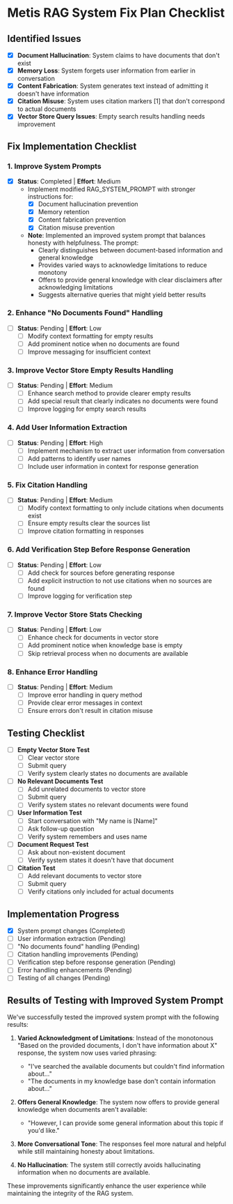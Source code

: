 # Metis RAG System Fix Plan Checklist

## Identified Issues

- [x] **Document Hallucination**: System claims to have documents that don't exist
- [x] **Memory Loss**: System forgets user information from earlier in conversation
- [x] **Content Fabrication**: System generates text instead of admitting it doesn't have information
- [x] **Citation Misuse**: System uses citation markers [1] that don't correspond to actual documents
- [x] **Vector Store Query Issues**: Empty search results handling needs improvement

## Fix Implementation Checklist

### 1. Improve System Prompts
- [x] **Status**: Completed | **Effort**: Medium
  - Implement modified RAG_SYSTEM_PROMPT with stronger instructions for:
    - [x] Document hallucination prevention
    - [x] Memory retention
    - [x] Content fabrication prevention
    - [x] Citation misuse prevention
  - **Note**: Implemented an improved system prompt that balances honesty with helpfulness. The prompt:
    - Clearly distinguishes between document-based information and general knowledge
    - Provides varied ways to acknowledge limitations to reduce monotony
    - Offers to provide general knowledge with clear disclaimers after acknowledging limitations
    - Suggests alternative queries that might yield better results

### 2. Enhance "No Documents Found" Handling
- [ ] **Status**: Pending | **Effort**: Low
  - [ ] Modify context formatting for empty results
  - [ ] Add prominent notice when no documents are found
  - [ ] Improve messaging for insufficient context

### 3. Improve Vector Store Empty Results Handling
- [ ] **Status**: Pending | **Effort**: Medium
  - [ ] Enhance search method to provide clearer empty results
  - [ ] Add special result that clearly indicates no documents were found
  - [ ] Improve logging for empty search results

### 4. Add User Information Extraction
- [ ] **Status**: Pending | **Effort**: High
  - [ ] Implement mechanism to extract user information from conversation
  - [ ] Add patterns to identify user names
  - [ ] Include user information in context for response generation

### 5. Fix Citation Handling
- [ ] **Status**: Pending | **Effort**: Medium
  - [ ] Modify context formatting to only include citations when documents exist
  - [ ] Ensure empty results clear the sources list
  - [ ] Improve citation formatting in responses

### 6. Add Verification Step Before Response Generation
- [ ] **Status**: Pending | **Effort**: Low
  - [ ] Add check for sources before generating response
  - [ ] Add explicit instruction to not use citations when no sources are found
  - [ ] Improve logging for verification step

### 7. Improve Vector Store Stats Checking
- [ ] **Status**: Pending | **Effort**: Low
  - [ ] Enhance check for documents in vector store
  - [ ] Add prominent notice when knowledge base is empty
  - [ ] Skip retrieval process when no documents are available

### 8. Enhance Error Handling
- [ ] **Status**: Pending | **Effort**: Medium
  - [ ] Improve error handling in query method
  - [ ] Provide clear error messages in context
  - [ ] Ensure errors don't result in citation misuse

## Testing Checklist

- [ ] **Empty Vector Store Test**
  - [ ] Clear vector store
  - [ ] Submit query
  - [ ] Verify system clearly states no documents are available

- [ ] **No Relevant Documents Test**
  - [ ] Add unrelated documents to vector store
  - [ ] Submit query
  - [ ] Verify system states no relevant documents were found

- [ ] **User Information Test**
  - [ ] Start conversation with "My name is [Name]"
  - [ ] Ask follow-up question
  - [ ] Verify system remembers and uses name

- [ ] **Document Request Test**
  - [ ] Ask about non-existent document
  - [ ] Verify system states it doesn't have that document

- [ ] **Citation Test**
  - [ ] Add relevant documents to vector store
  - [ ] Submit query
  - [ ] Verify citations only included for actual documents

## Implementation Progress

- [x] System prompt changes (Completed)
- [ ] User information extraction (Pending)
- [ ] "No documents found" handling (Pending)
- [ ] Citation handling improvements (Pending)
- [ ] Verification step before response generation (Pending)
- [ ] Error handling enhancements (Pending)
- [ ] Testing of all changes (Pending)

## Results of Testing with Improved System Prompt

We've successfully tested the improved system prompt with the following results:

1. **Varied Acknowledgment of Limitations**: Instead of the monotonous "Based on the provided documents, I don't have information about X" response, the system now uses varied phrasing:
   - "I've searched the available documents but couldn't find information about..."
   - "The documents in my knowledge base don't contain information about..."

2. **Offers General Knowledge**: The system now offers to provide general knowledge when documents aren't available:
   - "However, I can provide some general information about this topic if you'd like."

3. **More Conversational Tone**: The responses feel more natural and helpful while still maintaining honesty about limitations.

4. **No Hallucination**: The system still correctly avoids hallucinating information when no documents are available.

These improvements significantly enhance the user experience while maintaining the integrity of the RAG system.